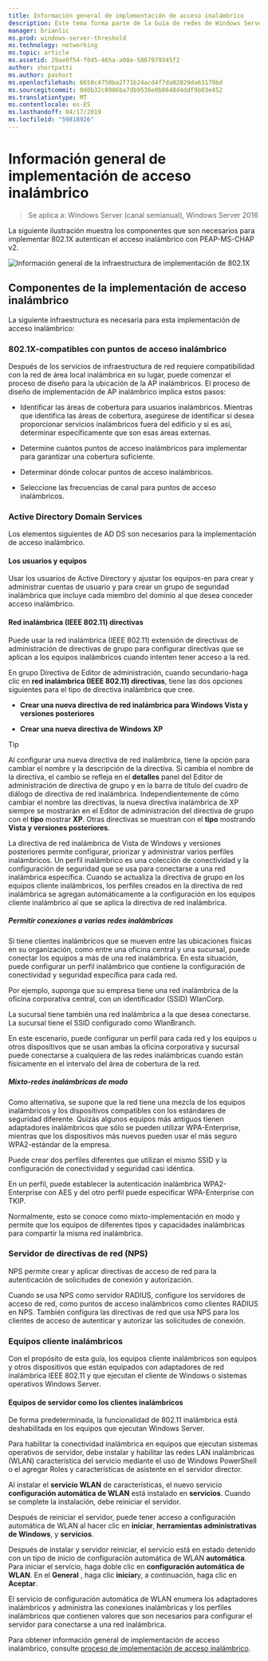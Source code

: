 ```yaml
---
title: Información general de implementación de acceso inalámbrico
description: Este tema forma parte de la Guía de redes de Windows Server 2016 "Implementar mediante 802.1X basado en contraseña X Authenticated Wireless Access"
manager: brianlic
ms.prod: windows-server-threshold
ms.technology: networking
ms.topic: article
ms.assetid: 29ae0f54-f045-465a-a08e-5867979345f2
author: shortpatti
ms.author: pashort
ms.openlocfilehash: 6658c4750ba2f71b24acd4f7da02029da63179bd
ms.sourcegitcommit: 0d0b32c8986ba7db9536e0b8648d4ddf9b03e452
ms.translationtype: MT
ms.contentlocale: es-ES
ms.lasthandoff: 04/17/2019
ms.locfileid: "59818926"
---
```

# <a name="wireless-access-deployment-overview"></a>Información general de implementación de acceso inalámbrico

>Se aplica a: Windows Server (canal semianual), Windows Server 2016

La siguiente ilustración muestra los componentes que son necesarios para implementar 802.1X autentican el acceso inalámbrico con PEAP\-MS\-CHAP v2.  

![Información general de la infraestructura de implementación de 802.1X](../../../media/8021X-Deploy-Overview/8021X-Deploy-Overview.jpg)

## <a name="wireless-access-deployment-components"></a>Componentes de la implementación de acceso inalámbrico
La siguiente infraestructura es necesaria para esta implementación de acceso inalámbrico:

### <a name="8021x-capable-wireless-access-points"></a>802.1X\-compatibles con puntos de acceso inalámbrico
Después de los servicios de infraestructura de red requiere compatibilidad con la red de área local inalámbrica en su lugar, puede comenzar el proceso de diseño para la ubicación de la AP inalámbricos. El proceso de diseño de implementación de AP inalámbrico implica estos pasos:

- Identificar las áreas de cobertura para usuarios inalámbricos. Mientras que identifica las áreas de cobertura, asegúrese de identificar si desea proporcionar servicios inalámbricos fuera del edificio y si es así, determinar específicamente que son esas áreas externas.

- Determine cuántos puntos de acceso inalámbricos para implementar para garantizar una cobertura suficiente.

- Determinar dónde colocar puntos de acceso inalámbricos.

- Seleccione las frecuencias de canal para puntos de acceso inalámbricos.

### <a name="active-directory-domain-services"></a>Active Directory Domain Services
Los elementos siguientes de AD DS son necesarios para la implementación de acceso inalámbrico.

#### <a name="users-and-computers"></a>Los usuarios y equipos

Usar los usuarios de Active Directory y ajustar los equipos\-en para crear y administrar cuentas de usuario y para crear un grupo de seguridad inalámbrica que incluye cada miembro del dominio al que desea conceder acceso inalámbrico.

#### <a name="wireless-network-ieee-80211-policies"></a>Red inalámbrica \(IEEE 802.11\) directivas

Puede usar la red inalámbrica \(IEEE 802.11\) extensión de directivas de administración de directivas de grupo para configurar directivas que se aplican a los equipos inalámbricos cuando intenten tener acceso a la red.

En grupo Directiva de Editor de administración, cuando secundario\-haga clic en **red inalámbrica \(IEEE 802.11\) directivas**, tiene las dos opciones siguientes para el tipo de directiva inalámbrica que cree.

- **Crear una nueva directiva de red inalámbrica para Windows Vista y versiones posteriores**

- **Crear una nueva directiva de Windows XP**

>[!TIP]
>Al configurar una nueva directiva de red inalámbrica, tiene la opción para cambiar el nombre y la descripción de la directiva. Si cambia el nombre de la directiva, el cambio se refleja en el **detalles** panel del Editor de administración de directiva de grupo y en la barra de título del cuadro de diálogo de directiva de red inalámbrica. Independientemente de cómo cambiar el nombre las directivas, la nueva directiva inalámbrica de XP siempre se mostrarán en el Editor de administración del directiva de grupo con el **tipo** mostrar **XP**. Otras directivas se muestran con el **tipo** mostrando **Vista y versiones posteriores**.  

La directiva de red inalámbrica de Vista de Windows y versiones posteriores permite configurar, priorizar y administrar varios perfiles inalámbricos. Un perfil inalámbrico es una colección de conectividad y la configuración de seguridad que se usa para conectarse a una red inalámbrica específica. Cuando se actualiza la directiva de grupo en los equipos cliente inalámbricos, los perfiles creados en la directiva de red inalámbrica se agregan automáticamente a la configuración en los equipos cliente inalámbrico al que se aplica la directiva de red inalámbrica.

##### <a name="allowing-connections-to-multiple-wireless-networks"></a>Permitir conexiones a varias redes inalámbricas

Si tiene clientes inalámbricos que se mueven entre las ubicaciones físicas en su organización, como entre una oficina central y una sucursal, puede conectar los equipos a más de una red inalámbrica. En esta situación, puede configurar un perfil inalámbrico que contiene la configuración de conectividad y seguridad específica para cada red.

Por ejemplo, suponga que su empresa tiene una red inalámbrica de la oficina corporativa central, con un identificador \(SSID\) WlanCorp.

La sucursal tiene también una red inalámbrica a la que desea conectarse. La sucursal tiene el SSID configurado como WlanBranch.

En este escenario, puede configurar un perfil para cada red y los equipos u otros dispositivos que se usan ambas la oficina corporativa y sucursal puede conectarse a cualquiera de las redes inalámbricas cuando están físicamente en el intervalo del área de cobertura de la red.

##### <a name="mixed-mode-wireless-networks"></a>Mixto\-redes inalámbricas de modo

Como alternativa, se supone que la red tiene una mezcla de los equipos inalámbricos y los dispositivos compatibles con los estándares de seguridad diferente. Quizás algunos equipos más antiguos tienen adaptadores inalámbricos que sólo se pueden utilizar WPA\-Enterprise, mientras que los dispositivos más nuevos pueden usar el más seguro WPA2\-estándar de la empresa.

Puede crear dos perfiles diferentes que utilizan el mismo SSID y la configuración de conectividad y seguridad casi idéntica.

En un perfil, puede establecer la autenticación inalámbrica WPA2\-Enterprise con AES y del otro perfil puede especificar WPA\-Enterprise con TKIP.

Normalmente, esto se conoce como mixto\-implementación en modo y permite que los equipos de diferentes tipos y capacidades inalámbricas para compartir la misma red inalámbrica.

### <a name="network-policy-server-nps"></a>Servidor de directivas de red \(NPS\)
NPS permite crear y aplicar directivas de acceso de red para la autenticación de solicitudes de conexión y autorización.

Cuando se usa NPS como servidor RADIUS, configure los servidores de acceso de red, como puntos de acceso inalámbricos como clientes RADIUS en NPS. También configura las directivas de red que usa NPS para los clientes de acceso de autenticar y autorizar las solicitudes de conexión.  

### <a name="wireless-client-computers"></a>Equipos cliente inalámbricos
Con el propósito de esta guía, los equipos cliente inalámbricos son equipos y otros dispositivos que están equipados con adaptadores de red inalámbrica IEEE 802.11 y que ejecutan el cliente de Windows o sistemas operativos Windows Server.

#### <a name="server-computers-as-wireless-clients"></a>Equipos de servidor como los clientes inalámbricos

De forma predeterminada, la funcionalidad de 802.11 inalámbrica está deshabilitada en los equipos que ejecutan Windows Server.

Para habilitar la conectividad inalámbrica en equipos que ejecutan sistemas operativos de servidor, debe instalar y habilitar las redes LAN inalámbricas \(WLAN\) característica del servicio mediante el uso de Windows PowerShell o el agregar Roles y características de asistente en el servidor director.

Al instalar el **servicio WLAN** de características, el nuevo servicio **configuración automática de WLAN** está instalado en **servicios**. Cuando se complete la instalación, debe reiniciar el servidor.

Después de reiniciar el servidor, puede tener acceso a configuración automática de WLAN al hacer clic en **iniciar**, **herramientas administrativas de Windows**, y **servicios**.

Después de instalar y servidor reiniciar, el servicio está en estado detenido con un tipo de inicio de configuración automática de WLAN **automática**. Para iniciar el servicio, haga doble clic en **configuración automática de WLAN**. En el **General** , haga clic **iniciar**y, a continuación, haga clic en **Aceptar**.

El servicio de configuración automática de WLAN enumera los adaptadores inalámbricos y administra las conexiones inalámbricas y los perfiles inalámbricos que contienen valores que son necesarios para configurar el servidor para conectarse a una red inalámbrica.

Para obtener información general de implementación de acceso inalámbrico, consulte [proceso de implementación de acceso inalámbrico](c-wireless-access-deploy-process.md).
